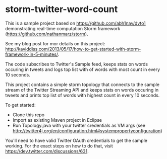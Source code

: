 storm-twitter-word-count
========================

This is a sample project based on https://github.com/abh1nav/dvto1 demonstrating real-time computation Storm framework (https://github.com/nathanmarz/storm).

See my blog post for mor details on this project: http://kaviddiss.com/2013/05/17/how-to-get-started-with-storm-framework-in-5-minutes/.

The code subscribes to Twitter's Sample feed, keeps stats on words occuring in tweets and logs top list with of words with most count in every 10 seconds.

This project contains a simple storm topology that connects to the sample stream of the Twitter Streaming API and keeps stats on words occuring in tweets and prints top list of words with highest count in every 10 seconds.

To get started:
* Clone this repo
* Import as existing Maven project in Eclipse
* Run Topology.java with your twitter credentials as VM args (see http://twitter4j.org/en/configuration.html#systempropertyconfiguration)

You'll need to have valid Twitter OAuth credentials to get the sample working.
For the exact steps on how to do that, visit https://dev.twitter.com/discussions/631.
